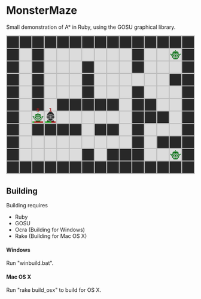# MonsterMaze

Small demonstration of A* in Ruby, using the GOSU graphical library.


![Screenshot](https://github.com/Martoko/MonsterMaze/blob/master/screenshots/main_screenshot.png)


## Building

Building requires
 - Ruby
 - GOSU
 - Ocra (Building for Windows)
 - Rake (Building for Mac OS X)

#### Windows

Run "winbuild.bat".

#### Mac OS X

Run "rake build_osx" to build for OS X.
